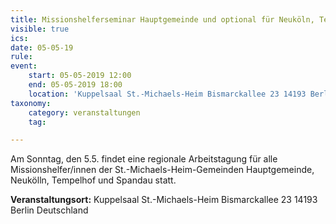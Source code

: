 ```yaml
---
title: Missionshelferseminar Hauptgemeinde und optional für Neuköln, Tempelhof und Spandau
visible: true
ics: 
date: 05-05-19
rule: 
event:
	start: 05-05-2019 12:00
	end: 05-05-2019 18:00
	location: 'Kuppelsaal St.-Michaels-Heim Bismarckallee 23 14193‎ Berlin Deutschland'
taxonomy:
	category: veranstaltungen
	tag: 

---
```

Am Sonntag, den 5.5. findet eine regionale Arbeitstagung für alle Missionshelfer/innen der St.-Michaels-Heim-Gemeinden Hauptgemeinde, Neukölln, Tempelhof und Spandau statt.


**Veranstaltungsort:** Kuppelsaal St.-Michaels-Heim
Bismarckallee 23
14193‎ Berlin
Deutschland

